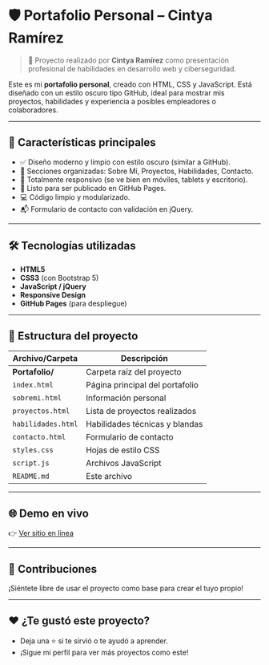 # 🛡️ Portafolio Personal – Cintya Ramírez

> 📌 Proyecto realizado por **Cintya Ramírez** como presentación profesional de habilidades en desarrollo web y ciberseguridad.

Este es mi **portafolio personal**, creado con HTML, CSS y JavaScript. Está diseñado con un estilo oscuro tipo GitHub, ideal para mostrar mis proyectos, habilidades y experiencia a posibles empleadores o colaboradores.

---

## 🧩 Características principales

- ✅ Diseño moderno y limpio con estilo oscuro (similar a GitHub).
- 🧠 Secciones organizadas: Sobre Mí, Proyectos, Habilidades, Contacto.
- 📱 Totalmente responsivo (se ve bien en móviles, tablets y escritorio).
- 🚀 Listo para ser publicado en GitHub Pages.
- 💻 Código limpio y modularizado.
- 📬 Formulario de contacto con validación en jQuery.

---

## 🛠 Tecnologías utilizadas

- **HTML5**
- **CSS3** (con Bootstrap 5)
- **JavaScript / jQuery**
- **Responsive Design**
- **GitHub Pages** (para despliegue)

---

## 📁 Estructura del proyecto
 
| Archivo/Carpeta | Descripción |
|------------------|-------------|
| **Portafolio/**  | Carpeta raíz del proyecto |
| `index.html`     | Página principal del portafolio |
| `sobremi.html`   | Información personal |
| `proyectos.html` | Lista de proyectos realizados |
| `habilidades.html` | Habilidades técnicas y blandas |
| `contacto.html`  | Formulario de contacto |
| `styles.css`     | Hojas de estilo CSS |
| `script.js`      | Archivos JavaScript |
| `README.md`      | Este archivo |


---

## 🌐 Demo en vivo

👉 [Ver sitio en línea](https://CintyaRam.github.io/Portafolio )

---

## 📢 Contribuciones

¡Siéntete libre de usar el proyecto como base para crear el tuyo propio!

---

## ❤️ ¿Te gustó este proyecto?

- Deja una ⭐ si te sirvió o te ayudó a aprender.
- ¡Sigue mi perfil para ver más proyectos como este!